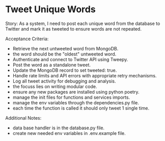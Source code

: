 # Tweet Unique Words

Story: As a system, I need to post each unique word from the database to Twitter and mark it as tweeted to ensure words are not repeated.

Acceptance Criteria:

- Retrieve the next untweeted word from MongoDB.
- the word should be the "oldest" untweeted word.
- Authenticate and connect to Twitter API using Tweepy.
- Post the word as a standalone tweet.
- Update the MongoDB record to set tweeted: true.
- Handle rate limits and API errors with appropriate retry mechanisms.
- Log all tweet activity for debugging and analysis.
- the focuss lies on writing modular code.
- ensure any new packages are installed using python poetry.
- manage the init files for functions and services imports.
- manage the env variables through the dependencies.py file.
- each time the function is called it should only tweet 1 single time.

Additional Notes:
- data base handler is in the database.py file.
- create new needed env variables in .env.example file.
